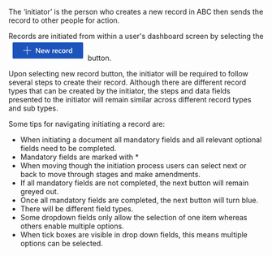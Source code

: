 The ‘initiator’ is the person who creates a new record in ABC then sends the record to other people for action.

Records are initiated from within a user's dashboard screen by selecting the ![image.png](.attachments/image-6f12a5d9-8527-4cee-80f8-43c96401a213.png) button.

Upon selecting new record button, the initiator will be required to follow several steps to create their record. Although there are different record types that can be created by the initiator, the steps and data fields presented to the initiator will remain similar across different record types and sub types. 

Some tips for navigating initiating a record are:
- When initiating a document all mandatory fields and all relevant optional fields need to be completed.
- Mandatory fields are marked with *
- When moving though the initiation process users can select next or back to move through stages and make amendments.
- If all mandatory fields are not completed, the next button will remain greyed out.
- Once all mandatory fields are completed, the next button will turn blue.
- There will be different field types.
- Some dropdown fields only allow the selection of one item whereas others enable multiple options.
- When tick boxes are visible in drop down fields, this means multiple options can be selected.
